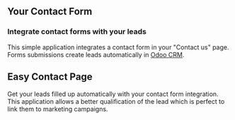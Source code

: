Your Contact Form
-----------------

### Integrate contact forms with your leads

This simple application integrates a contact form in your "Contact us" page.
Forms submissions create leads automatically in <a href="https://www.filesdna.com/app/crm">Odoo CRM</a>.

Easy Contact Page
-----------------

Get your leads filled up automatically with your contact form integration. This
application allows a better qualification of the lead which is perfect to link
them to marketing campaigns.

